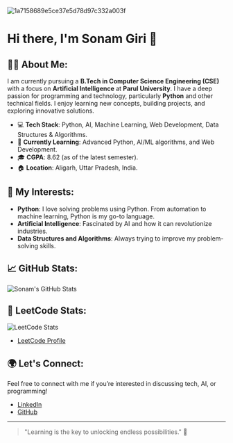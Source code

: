 
 ![1a7158689e5ce37e5d78d97c332a003f](https://github.com/user-attachments/assets/ccea04dc-1de6-40ea-ad2b-f44e320b61b7)
# Hi there, I'm Sonam Giri 👋

## 👩‍💻 About Me:
I am currently pursuing a **B.Tech in Computer Science Engineering (CSE)** with a focus on **Artificial Intelligence** at **Parul University**. I have a deep passion for programming and technology, particularly **Python** and other technical fields. I enjoy learning new concepts, building projects, and exploring innovative solutions.

- 💻 **Tech Stack**: Python, AI, Machine Learning, Web Development, Data Structures & Algorithms.
- 🌱 **Currently Learning**: Advanced Python, AI/ML algorithms, and Web Development.
- 🎓 **CGPA**: 8.62 (as of the latest semester).
- 🏠 **Location**: Aligarh, Uttar Pradesh, India.

## 🚀 My Interests:
- **Python**: I love solving problems using Python. From automation to machine learning, Python is my go-to language.
- **Artificial Intelligence**: Fascinated by AI and how it can revolutionize industries.
- **Data Structures and Algorithms**: Always trying to improve my problem-solving skills.

## 📈 GitHub Stats:
![Sonam's GitHub Stats](https://github-readme-stats.vercel.app/api?username=SONAM-GIRI&show_icons=true&hide_title=true&count_private=true&hide=prs)

## 🏅 LeetCode Stats:
![LeetCode Stats](https://leetcard.jacoblin.cool/sonamgiri)

- [LeetCode Profile](https://leetcode.com/u/sonamgiri/)

## 🌍 Let's Connect:
Feel free to connect with me if you’re interested in discussing tech, AI, or programming!

- [LinkedIn](https://www.linkedin.com/in/sonam-giri-b98012303/)
- [GitHub](https://github.com/SONAM-GIRI)

---

> "Learning is the key to unlocking endless possibilities." 🌟

